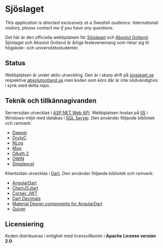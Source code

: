 Sjöslaget
=========

_This application is directed exclusively at a Swedish audience. International visitors, please
contact me if you have any questions._

Det här är den officiella webbplatsen för [Sjöslaget](https://sjoslaget.se) och [Absolut Gotland](https://absolutgotland.se). 
Sjöslaget och Absolut Gotland är årliga festevenemang som riktar sig til högskole- och universitetsstudenter.

## Status
Webbplatsen är under aktiv utveckling. Den är i skarp drift på [sjoslaget.se](https://sjoslaget.se) respektive
[absolutgotland.se](https://absolutgotland.se) men koden som körs där är inte nödvändigtvis i synk med detta repo.

## Teknik och tillkännagivanden
Serversidan utvecklas i [ASP.NET Web API](https://www.asp.net/web-api). Webbplatsen hostas på [IIS](https://www.iis.net/) i Windows-miljö med
databas i [SQL Server](https://www.microsoft.com/en-us/sql-server/sql-server-2016). Den använder följande bibliotek och ramverk:

* [Dapper](https://github.com/StackExchange/Dapper)
* [DryIoC](https://bitbucket.org/dadhi/dryioc)
* [NLog](http://nlog-project.org/)
* [Moq](https://github.com/moq/moq4)
* [OAuth 2](https://oauth.net/2/)
* [OWIN](http://owin.org/)
* [Simplexcel](https://github.com/mstum/Simplexcel)

Klientsidan utvecklas i [Dart](https://webdev.dartlang.org/). Den använder följande bibliotek och ramverk:

* [AngularDart](https://webdev.dartlang.org/angular)
* [ChartJS.dart](https://github.com/google/chartjs.dart)
* [Corsac JWT](https://github.com/corsac-dart/jwt)
* [Dart Decimals](https://pub.dartlang.org/packages/decimal)
* [Material Design components for AngularDart](https://github.com/dart-lang/angular_components)
* [Quiver](https://github.com/google/quiver-dart)

## Licensiering
Koden distribueras i enlighet med licensvillkoren i **Apache License version 2.0**.
